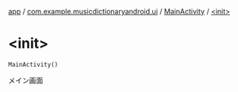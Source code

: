 [app](../../index.md) / [com.example.musicdictionaryandroid.ui](../index.md) / [MainActivity](index.md) / [&lt;init&gt;](./-init-.md)

# &lt;init&gt;

`MainActivity()`

メイン画面

